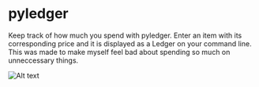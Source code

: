 # pyledger
Keep track of how much you spend with pyledger. Enter an item with its corresponding price and it is displayed as a Ledger
on your command line. 
This was made to make myself feel bad about spending so much on unneccessary things.

![Alt text](http://i.imgur.com/6qSRn36.png)
